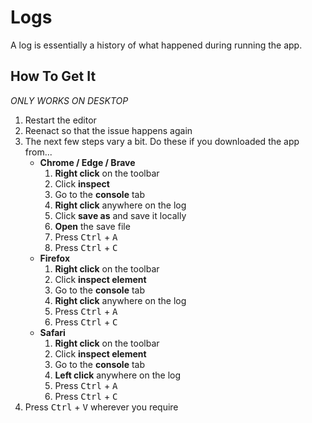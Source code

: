 # Logs

A log is essentially a history of what happened during running the app.

## How To Get It

_ONLY WORKS ON DESKTOP_

1. Restart the editor
2. Reenact so that the issue happens again
3. The next few steps vary a bit. Do these if you downloaded the app from...
   - **Chrome / Edge / Brave**
     1. **Right click** on the toolbar
     2. Click **inspect**
     3. Go to the **console** tab
     4. **Right click** anywhere on the log
     5. Click **save as** and save it locally
     6. **Open** the save file
     7. Press <kbd>Ctrl</kbd> + <kbd>A</kbd>
     8. Press <kbd>Ctrl</kbd> + <kbd>C</kbd>
   - **Firefox**
     1. **Right click** on the toolbar
     2. Click **inspect element**
     3. Go to the **console** tab
     4. **Right click** anywhere on the log
     5. Press <kbd>Ctrl</kbd> + <kbd>A</kbd>
     6. Press <kbd>Ctrl</kbd> + <kbd>C</kbd>
   - **Safari**
     1. **Right click** on the toolbar
     2. Click **inspect element**
     3. Go to the **console** tab
     4. **Left click** anywhere on the log
     5. Press <kbd>Ctrl</kbd> + <kbd>A</kbd>
     6. Press <kbd>Ctrl</kbd> + <kbd>C</kbd>
4. Press <kbd>Ctrl</kbd> + <kbd>V</kbd> wherever you require
